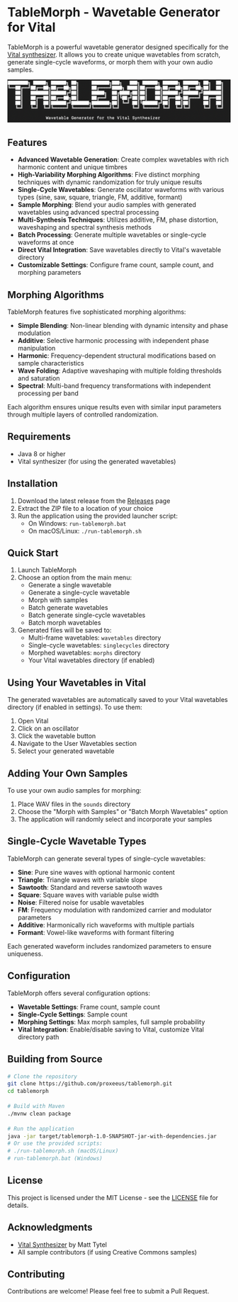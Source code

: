 # TableMorph - Wavetable Generator for Vital

TableMorph is a powerful wavetable generator designed specifically for the [Vital synthesizer](https://vital.audio/). It allows you to create unique wavetables from scratch, generate single-cycle waveforms, or morph them with your own audio samples.

![TableMorph Logo](docs/images/tablemorph_logo.png)

## Features

- **Advanced Wavetable Generation**: Create complex wavetables with rich harmonic content and unique timbres
- **High-Variability Morphing Algorithms**: Five distinct morphing techniques with dynamic randomization for truly unique results
- **Single-Cycle Wavetables**: Generate oscillator waveforms with various types (sine, saw, square, triangle, FM, additive, formant)
- **Sample Morphing**: Blend your audio samples with generated wavetables using advanced spectral processing
- **Multi-Synthesis Techniques**: Utilizes additive, FM, phase distortion, waveshaping and spectral synthesis methods
- **Batch Processing**: Generate multiple wavetables or single-cycle waveforms at once
- **Direct Vital Integration**: Save wavetables directly to Vital's wavetable directory
- **Customizable Settings**: Configure frame count, sample count, and morphing parameters

## Morphing Algorithms

TableMorph features five sophisticated morphing algorithms:

- **Simple Blending**: Non-linear blending with dynamic intensity and phase modulation
- **Additive**: Selective harmonic processing with independent phase manipulation
- **Harmonic**: Frequency-dependent structural modifications based on sample characteristics
- **Wave Folding**: Adaptive waveshaping with multiple folding thresholds and saturation
- **Spectral**: Multi-band frequency transformations with independent processing per band

Each algorithm ensures unique results even with similar input parameters through multiple layers of controlled randomization.

## Requirements

- Java 8 or higher
- Vital synthesizer (for using the generated wavetables)

## Installation

1. Download the latest release from the [Releases](https://github.com/proxeeus/tablemorph/releases) page
2. Extract the ZIP file to a location of your choice
3. Run the application using the provided launcher script:
   - On Windows: `run-tablemorph.bat`
   - On macOS/Linux: `./run-tablemorph.sh`

## Quick Start

1. Launch TableMorph
2. Choose an option from the main menu:
   - Generate a single wavetable
   - Generate a single-cycle wavetable
   - Morph with samples
   - Batch generate wavetables
   - Batch generate single-cycle wavetables
   - Batch morph wavetables
3. Generated files will be saved to:
   - Multi-frame wavetables: `wavetables` directory
   - Single-cycle wavetables: `singlecycles` directory
   - Morphed wavetables: `morphs` directory
   - Your Vital wavetables directory (if enabled)

## Using Your Wavetables in Vital

The generated wavetables are automatically saved to your Vital wavetables directory (if enabled in settings). To use them:

1. Open Vital
2. Click on an oscillator
3. Click the wavetable button
4. Navigate to the User Wavetables section
5. Select your generated wavetable

## Adding Your Own Samples

To use your own audio samples for morphing:

1. Place WAV files in the `sounds` directory
2. Choose the "Morph with Samples" or "Batch Morph Wavetables" option
3. The application will randomly select and incorporate your samples

## Single-Cycle Wavetable Types

TableMorph can generate several types of single-cycle wavetables:

- **Sine**: Pure sine waves with optional harmonic content
- **Triangle**: Triangle waves with variable slope
- **Sawtooth**: Standard and reverse sawtooth waves
- **Square**: Square waves with variable pulse width
- **Noise**: Filtered noise for usable wavetables
- **FM**: Frequency modulation with randomized carrier and modulator parameters
- **Additive**: Harmonically rich waveforms with multiple partials
- **Formant**: Vowel-like waveforms with formant filtering

Each generated waveform includes randomized parameters to ensure uniqueness.

## Configuration

TableMorph offers several configuration options:

- **Wavetable Settings**: Frame count, sample count
- **Single-Cycle Settings**: Sample count
- **Morphing Settings**: Max morph samples, full sample probability
- **Vital Integration**: Enable/disable saving to Vital, customize Vital directory path

## Building from Source

```bash
# Clone the repository
git clone https://github.com/proxeeus/tablemorph.git
cd tablemorph

# Build with Maven
./mvnw clean package

# Run the application
java -jar target/tablemorph-1.0-SNAPSHOT-jar-with-dependencies.jar
# Or use the provided scripts:
# ./run-tablemorph.sh (macOS/Linux)
# run-tablemorph.bat (Windows)
```

## License

This project is licensed under the MIT License - see the [LICENSE](LICENSE) file for details.

## Acknowledgments

- [Vital Synthesizer](https://vital.audio/) by Matt Tytel
- All sample contributors (if using Creative Commons samples)

## Contributing

Contributions are welcome! Please feel free to submit a Pull Request. 
